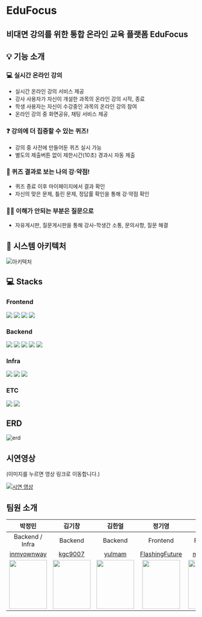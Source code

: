 # EduFocus

## 비대면 강의를 위한 통합 온라인 교육 플랫폼 EduFocus

## 💡 기능 소개

### 💻 실시간 온라인 강의

- 실시간 온라인 강의 서비스 제공
- 강사 사용자가 자신이 개설한 과목의 온라인 강의 시작, 종료
- 학생 사용자는 자신이 수강중인 과목의 온라인 강의 참여
- 온라인 강의 중 화면공유, 채팅 서비스 제공

### ❓ 강의에 더 집중할 수 있는 퀴즈!

- 강의 중 사전에 만들어둔 퀴즈 실시 가능
- 별도의 제출버튼 없이 제한시간(10초) 경과시 자동 제출

### 📑 퀴즈 결과로 보는 나의 강·약점!

- 퀴즈 종료 이후 마이페이지에서 결과 확인
- 자신의 맞은 문제, 틀린 문제, 정답률 확인을 통해 강·약점 확인

### 🙋‍♂️ 이해가 안되는 부분은 질문으로

- 자유게시판, 질문게시판을 통해 강사-학생간 소통, 문의사항, 질문 해결

## 📂 시스템 아키텍처

![아키텍처](https://github.com/user-attachments/assets/ffdfb6a7-9382-4351-a2af-2522befaddd9)

## 💻 Stacks

### Frontend

<img src="https://img.shields.io/badge/html5-E34F26?style=for-the-badge&logo=html5&logoColor=white">
<img src="https://img.shields.io/badge/css-1572B6?style=for-the-badge&logo=css3&logoColor=white">
<img src="https://img.shields.io/badge/javascript-F7DF1E?style=for-the-badge&logo=javascript&logoColor=black">
<img src="https://img.shields.io/badge/react-61DAFB?style=for-the-badge&logo=react&logoColor=black">

### Backend

<img src="https://img.shields.io/badge/java-007396?style=for-the-badge&logo=java&logoColor=white">
<img src="https://img.shields.io/badge/springboot-6DB33F?style=for-the-badge&logo=springboot&logoColor=white">
<img src="https://img.shields.io/badge/mysql-4479A1?style=for-the-badge&logo=mysql&logoColor=white">
<img src="https://img.shields.io/badge/rabbitMQ-FF6600?style=for-the-badge&logo=rabbitMQ&logoColor=white">
<img src="https://img.shields.io/badge/Redis-FF4438?style=for-the-badge&logo=Redis&logoColor=white">

### Infra

<img src="https://img.shields.io/badge/Docker-2496ED?style=for-the-badge&logo=Docker&logoColor=white">
<img src="https://img.shields.io/badge/Jenkins-D24939?style=for-the-badge&logo=Jenkins&logoColor=white">
<img src="https://img.shields.io/badge/AmazonEC2-FF9900?style=for-the-badge&logo=AmazonEC2&logoColor=white">

### ETC

<img src="https://img.shields.io/badge/git-F05032?style=for-the-badge&logo=git&logoColor=white">
<img src="https://img.shields.io/badge/GitLab-FC6D26?style=for-the-badge&logo=GitLab&logoColor=white">

## ERD

![erd](https://github.com/user-attachments/assets/a1abae6a-cccd-42e6-9eba-806100af9adb)

## 시연영상

(이미지를 누르면 영상 링크로 이동합니다.)

[![시연 영상](http://img.youtube.com/vi/BOYHzARg5zE/0.jpg)](https://www.youtube.com/watch?v=BOYHzARg5zE)

## 팀원 소개

|                                             박정민                                             |                                             김기창                                              |                                             김한얼                                             |                                             정기영                                              |                                             조민우                                              |                                             조현수                                             |
| :--------------------------------------------------------------------------------------------: | :---------------------------------------------------------------------------------------------: | :--------------------------------------------------------------------------------------------: | :---------------------------------------------------------------------------------------------: | :---------------------------------------------------------------------------------------------: | :--------------------------------------------------------------------------------------------: |
|                                        Backend / Infra                                         |                                             Backend                                             |                                            Backend                                             |                                            Frontend                                             |                                            Frontend                                             |                                        Frontend / Infra                                        |
|                          [inmyownway](https://github.com/inmyownway)                           |                              [kgc9007](https://github.com/kgc9007)                              |                              [yulmam](https://github.com/yulmam)                               |                       [FlashingFuture](https://github.com/FlashingFuture)                       |                             [mauercho](https://github.com/mauercho)                             |                             [jhynsoo](https://github.com/jhynsoo)                              |
| <img src = "https://avatars.githubusercontent.com/u/90558247?v=4" width ="100" height = "130"> | <img src = "https://avatars.githubusercontent.com/u/156048545?v=4" width ="100" height = "130"> | <img src = "https://avatars.githubusercontent.com/u/70622601?v=4" width ="100" height = "130"> | <img src = "https://avatars.githubusercontent.com/u/148306893?v=4" width ="100" height = "130"> | <img src = "https://avatars.githubusercontent.com/u/156387215?v=4" width ="100" height = "130"> | <img src = "https://avatars.githubusercontent.com/u/38831776?v=4" width ="100" height = "130"> |
